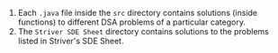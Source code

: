 1. Each `.java` file inside the `src` directory contains solutions (inside functions) to different DSA problems of a particular category.
1. The `Striver SDE Sheet` directory contains solutions to the problems listed in Striver's SDE Sheet.

